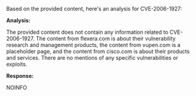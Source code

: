 Based on the provided content, here's an analysis for CVE-2006-1927:

**Analysis:**

The provided content does not contain any information related to CVE-2006-1927. The content from flexera.com is about their vulnerability research and management products, the content from vupen.com is a placeholder page, and the content from cisco.com is about their products and services. There are no mentions of any specific vulnerabilities or exploits.

**Response:**

NOINFO